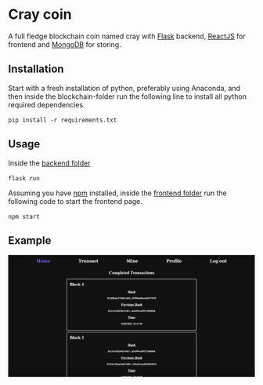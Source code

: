 # Cray coin

A full fledge blockchain coin named cray with [Flask](https://flask.palletsprojects.com/en/1.1.x/) backend, [ReactJS](https://reactjs.org/) for frontend and [MongoDB](https://www.mongodb.com/) for storing.


## Installation

Start with a fresh installation of python, preferably using Anaconda, and then inside the blockchain-folder run the following line to install all python required dependencies.

```
pip install -r requirements.txt
```

## Usage


Inside the [backend folder](src/backend)

```
flask run
```

Assuming you have [npm](https://www.npmjs.com/) installed, inside the [frontend folder](src/frontend) run the following code to start the frontend page.

```
npm start
```

## Example
<p align="center">
  <img src="img/img.png" /> 
</p>
